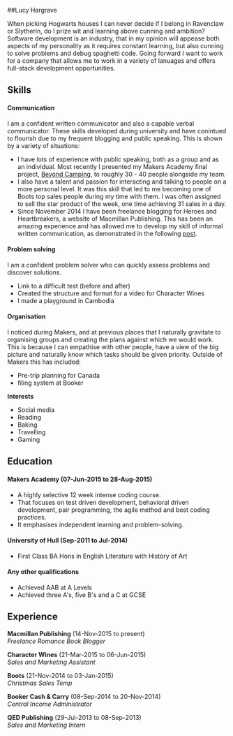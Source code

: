 ##Lucy Hargrave

When picking Hogwarts houses I can never decide if I belong in Ravenclaw or Slytherin, do I prize wit and learning above cunning and ambition? Software development is an industry, that in my opinion will appease both aspects of my personality as it requires constant learning, but also cunning to solve problems and debug spaghetti code. Going forward I want to work for a company that allows me to work in a variety of lanuages and offers full-stack development opportunities.

## Skills

#### Communication

I am a confident written communicator and also a capable verbal communicator. These skills developed during university and have conintued to flourish due to my frequent blogging and public speaking. This is shown by a variety of situations:

  - I have lots of experience with public speaking, both as a group and as an individual. Most recently I presented my Makers Academy final project, <a href="https://github.com/Triffanys101/camping-app">Beyond Camping</a>, to roughly 30 - 40 people alongside my team.
  - I also have a talent and passion for interacting and talking to people on a more personal level. It was this skill that led to me becoming one of Boots top sales people during my time with them. I was often assigned to sell the star product of the week, one time achieving 31 sales in a day.
  - Since November 2014 I have been freelance blogging for Heroes and Heartbreakers, a website of Macmillan Publishing. This has been an amazing experience and has allowed me to develop my skill of informal written communication, as demonstrated in the following <a href="http://www.heroesandheartbreakers.com/blogs/2015/04/villainess-to-heroine-do-they-exist">post</a>. 

#### Problem solving

I am a confident problem solver who can quickly assess problems and discover solutions.  

  - Link to a difficult test (before and after)
  - Created the structure and format for a video for Character Wines
  - I made a playground in Cambodia

#### Organisation

I noticed during Makers, and at previous places that I naturally gravitate to organising groups and creating the plans against which we would work. This is because I can empathise with other people, have a view of the big picture and naturally know which tasks should be given priority. Outside of Makers this has included:

  - Pre-trip planning for Canada
  - filing system at Booker

**Interests**

- Social media
- Reading
- Baking
- Travelling
- Gaming

## Education

#### Makers Academy (07-Jun-2015 to 28-Aug-2015)

- A highly selective 12 week intense coding course.
- That focuses on test driven development, behavioral driven development, pair programming, the agile method and best coding practices.
- It emphasises independent learning and problem-solving.

#### University of Hull (Sep-2011 to Jul-2014)

- First Class BA Hons in English Literature with History of Art

#### Any other qualifications

- Achieved AAB at A Levels
- Achieved three A's, five B's and a C at GCSE

## Experience

**Macmillan Publishing** (14-Nov-2015 to present)    
*Freelance Romance Book Blogger*

**Character Wines** (21-Mar-2015 to 06-Jun-2015)    
*Sales and Marketing Assistant*

**Boots** (21-Nov-2014 to 03-Jan-2015)   
*Christmas Sales Temp*

**Booker Cash & Carry** (08-Sep-2014 to 20-Nov-2014)    
*Central Income Administrator*

**QED Publishing** (29-Jul-2013 to 08-Sep-2013)   
*Sales and Marketing Intern*
